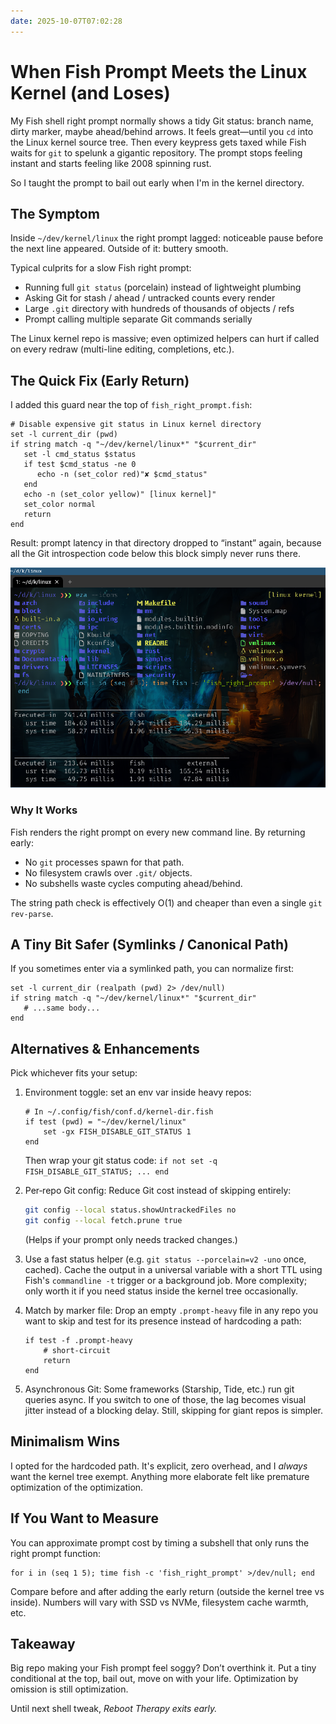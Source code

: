 ```yaml
---
date: 2025-10-07T07:02:28
---
```


# When Fish Prompt Meets the Linux Kernel (and Loses)

My Fish shell right prompt normally shows a tidy Git status: branch name, dirty marker, maybe ahead/behind arrows. It feels great—until you `cd` into the Linux kernel source tree. Then every keypress gets taxed while Fish waits for `git` to spelunk a gigantic repository. The prompt stops feeling instant and starts feeling like 2008 spinning rust.

So I taught the prompt to bail out early when I'm in the kernel directory.

## The Symptom

Inside `~/dev/kernel/linux` the right prompt lagged: noticeable pause before the next line appeared. Outside of it: buttery smooth.

Typical culprits for a slow Fish right prompt:

- Running full `git status` (porcelain) instead of lightweight plumbing
- Asking Git for stash / ahead / untracked counts every render
- Large `.git` directory with hundreds of thousands of objects / refs
- Prompt calling multiple separate Git commands serially

The Linux kernel repo is massive; even optimized helpers can hurt if called on every redraw (multi-line editing, completions, etc.).

## The Quick Fix (Early Return)

I added this guard near the top of `fish_right_prompt.fish`:

```fish
# Disable expensive git status in Linux kernel directory
set -l current_dir (pwd)
if string match -q "~/dev/kernel/linux*" "$current_dir"
   set -l cmd_status $status
   if test $cmd_status -ne 0
      echo -n (set_color red)"✘ $cmd_status"
   end
   echo -n (set_color yellow)" [linux kernel]"
   set_color normal
   return
end
```

Result: prompt latency in that directory dropped to “instant” again, because all the Git introspection code below this block simply never runs there.

![Screenshot showing the fish prompt performance improvement](./screenshot.png)

### Why It Works

Fish renders the right prompt on every new command line. By returning early:

- No `git` processes spawn for that path.
- No filesystem crawls over `.git/` objects.
- No subshells waste cycles computing ahead/behind.

The string path check is effectively O(1) and cheaper than even a single `git rev-parse`.

## A Tiny Bit Safer (Symlinks / Canonical Path)

If you sometimes enter via a symlinked path, you can normalize first:

```fish
set -l current_dir (realpath (pwd) 2> /dev/null)
if string match -q "~/dev/kernel/linux*" "$current_dir"
   # ...same body...
end
```

## Alternatives & Enhancements

Pick whichever fits your setup:

1. Environment toggle: set an env var inside heavy repos:

   ```fish
   # In ~/.config/fish/conf.d/kernel-dir.fish
   if test (pwd) = "~/dev/kernel/linux"
       set -gx FISH_DISABLE_GIT_STATUS 1
   end
   ```

   Then wrap your git status code: `if not set -q FISH_DISABLE_GIT_STATUS; ... end`

2. Per‑repo Git config: Reduce Git cost instead of skipping entirely:

   ```bash
   git config --local status.showUntrackedFiles no
   git config --local fetch.prune true
   ```

   (Helps if your prompt only needs tracked changes.)

3. Use a fast status helper (e.g. `git status --porcelain=v2 -uno` once, cached). Cache the output in a universal variable with a short TTL using Fish's `commandline -t` trigger or a background job. More complexity; only worth it if you need status inside the kernel tree occasionally.

4. Match by marker file: Drop an empty `.prompt-heavy` file in any repo you want to skip and test for its presence instead of hardcoding a path:

   ```fish
   if test -f .prompt-heavy
       # short-circuit
       return
   end
   ```

5. Asynchronous Git: Some frameworks (Starship, Tide, etc.) run git queries async. If you switch to one of those, the lag becomes visual jitter instead of a blocking delay. Still, skipping for giant repos is simpler.

## Minimalism Wins

I opted for the hardcoded path. It's explicit, zero overhead, and I *always* want the kernel tree exempt. Anything more elaborate felt like premature optimization of the optimization.

## If You Want to Measure

You can approximate prompt cost by timing a subshell that only runs the right prompt function:

```fish
for i in (seq 1 5); time fish -c 'fish_right_prompt' >/dev/null; end
```

Compare before and after adding the early return (outside the kernel tree vs inside). Numbers will vary with SSD vs NVMe, filesystem cache warmth, etc.

## Takeaway

Big repo making your Fish prompt feel soggy? Don’t overthink it. Put a tiny conditional at the top, bail out, move on with your life. Optimization by omission is still optimization.

Until next shell tweak,
*Reboot Therapy exits early.*
